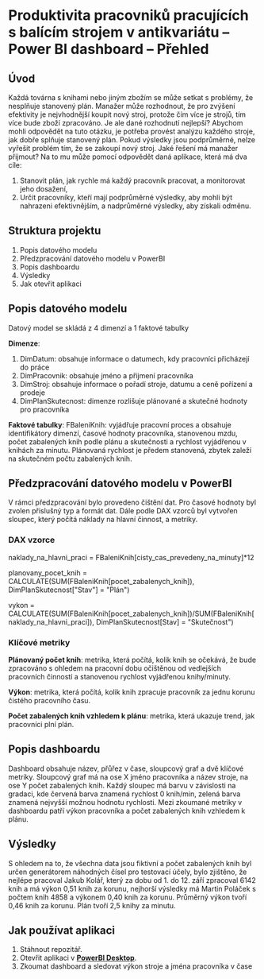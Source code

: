 # Produktivita pracovniků pracujících s balícím strojem v antikvariátu – Power BI dashboard – Přehled
## Úvod
Každá továrna s knihami nebo jiným zbožím se může setkat s problémy, že nesplňuje stanovený plán. Manažer může rozhodnout, že pro zvýšení efektivity je nejvhodnější koupit nový stroj, protože čím více je strojů, tím více bude zboží zpracováno. Je ale dané rozhodnutí nejlepší? Abychom mohli odpovědět na tuto otázku, je potřeba provést analýzu každého stroje, jak dobře splňuje stanovený plán. Pokud výsledky jsou podprůměrné, nelze vyřešit problém tím, že se zakoupí nový stroj.
Jaké řešení má manažer přijmout?
Na to mu může pomocí odpovědět daná aplikace, která má dva cíle:
1. Stanovit plán, jak rychle má každý pracovník pracovat, a monitorovat jeho dosažení,
2. Určit pracovníky, kteří mají podprůměrné výsledky, aby mohli být nahrazeni efektivnějším, a nadprůměrné výsledky, aby získali odměnu.

## Struktura projektu
1. Popis datového modelu
2. Předzpracování datového modelu v PowerBI
3. Popis dashboardu
4. Výsledky
5. Jak otevřit aplikaci

## Popis datového modelu
Datový model se skládá z 4 dimenzí a 1 faktové tabulky

**Dimenze**:
1. DimDatum: obsahuje informace o datumech, kdy pracovníci přicházejí do práce
2. DimPracovnik: obsahuje jméno a přijmení pracovníka
3. DimStroj: obsahuje informace o pořadí stroje, datumu a ceně pořízení a prodeje
4. DimPlanSkutecnost: dimenze rozlišuje plánované a skutečné hodnoty pro pracovníka

**Faktové tabulky**: 
FBaleniKnih: vyjádřuje pracovní proces a obsahuje identifikátory dimenzí, časové hodnoty pracovníka, stanovenou mzdu, počet zabalených knih podle plánu a skutečnosti a rychlost vyjádřenou v knihách za minutu. Plánovaná rychlost je předem stanovená, zbytek zaleží na skutečném počtu zabalených knih. 


## Předzpracování datového modelu v PowerBI
V rámci předzpracování bylo provedeno čištění dat. Pro časové hodnoty byl zvolen přislušný typ a formát dat. Dále podle DAX vzorců byl vytvořen sloupec, který počítá náklady na hlavní činnost, a metriky.

### DAX vzorce
naklady_na_hlavni_praci = FBaleniKnih[cisty_cas_prevedeny_na_minuty]*12

planovany_pocet_knih = CALCULATE(SUM(FBaleniKnih[pocet_zabalenych_knih]), DimPlanSkutecnost["Stav"] = "Plán")

vykon = CALCULATE(SUM(FBaleniKnih[pocet_zabalenych_knih])/SUM(FBaleniKnih[naklady_na_hlavni_praci]), DimPlanSkutecnost[Stav] = "Skutečnost")


### Klíčové metriky
**Plánovaný počet knih**: metrika, která počítá, kolik knih se očekává, že bude zpracováno s ohledem na pracovní dobu očištěnou od vedlejších pracovních činností a stanovenou rychlost vyjádřenou knihy/minuty.

**Výkon**: metrika, která počítá, kolik knih zpracuje pracovník za jednu korunu čistého pracovního času.

**Počet zabalených knih vzhledem k plánu**: metrika, která ukazuje trend, jak pracovníci plní plán.


## Popis dashboardu
Dashboard obsahuje název, přůřez v čase, sloupcový graf a dvě klíčové metriky.
Sloupcový graf má na ose X jméno pracovníka a název stroje, na ose Y počet zabalených knih. Každý sloupec má barvu v závislosti na gradaci, kde červená barva znamená rychlost 0 knih/min, zelená barva znamená nejvyšší možnou hodnotu rychlosti.
Mezi zkoumané metriky v dashboardu patří výkon pracovníka a počet zabalených knih vzhledem k plánu.

## Výsledky
S ohledem na to, že všechna data jsou fiktivní a počet zabalených knih byl určen generátorem náhodných čísel pro testovací účely, bylo zjištěno, že nejlépe pracoval Jakub Kolář, který za dobu od 1. do 12. září zpracoval 6142 knih a má výkon 0,51 knih za korunu, nejhorší výsledky má Martin Poláček s počtem knih 4858 a výkonem 0,40 knih za korunu. Průměrný výkon tvoří 0,46 knih za korunu. Plán tvoří 2,5 knihy za minutu.


## Jak používat aplikaci
1. Stáhnout repozitář.
2. Otevřit aplikaci v [**PowerBI Desktop**](https://www.microsoft.com/en-us/power-platform/products/power-bi/desktop).
3. Zkoumat dashboard a sledovat výkon stroje a jména pracovníka v čase
